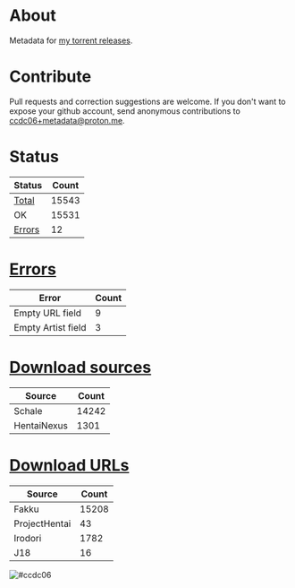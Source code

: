 # About
Metadata for [my torrent releases](https://sukebei.nyaa.si/?q=CCDC06).

# Contribute
Pull requests and correction suggestions are welcome. If you don't want to expose your github account, send anonymous contributions to [ccdc06+metadata@proton.me](mailto:ccdc06+metadata@proton.me).

<!-- [Status] -->
# Status
|Status|Count|
|-|-|
|[Total](indexes/list.csv)|15543|
|OK|15531|
|[Errors](indexes/errors.csv)|12|

# [Errors](indexes/errors.csv)
|Error|Count|
|-|-|
|Empty URL field|9|
|Empty Artist field|3|

# [Download sources](indexes/downloadSource.csv)
|Source|Count|
|-|-|
|Schale|14242|
|HentaiNexus|1301|

# [Download URLs](indexes/urlSource.csv)
|Source|Count|
|-|-|
|Fakku|15208|
|ProjectHentai|43|
|Irodori|1782|
|J18|16|
<!-- [/Status] -->

![#ccdc06](https://placehold.co/15x15/ccdc06/ccdc06.png)
